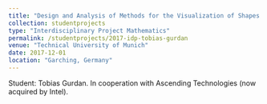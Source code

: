 ```yaml
---
title: "Design and Analysis of Methods for the Visualization of Shapes using Point Clouds"
collection: studentprojects
type: "Interdisciplinary Project Mathematics"
permalink: /studentprojects/2017-idp-tobias-gurdan
venue: "Technical University of Munich"
date: 2017-12-01
location: "Garching, Germany"
---
```


Student: Tobias Gurdan. In cooperation with Ascending Technologies (now acquired by Intel).
